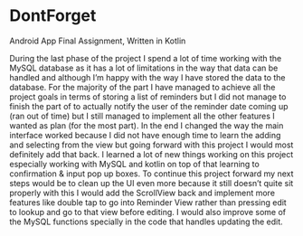 # DontForget
Android App Final Assignment, Written in Kotlin

  During the last phase of the project I spend a lot of time working with the MySQL database as it has a lot of limitations in the way that data can be handled and 
although I’m happy with the way I have stored the data to the database. For the majority of the part I have managed to achieve all the project goals in terms of storing a 
list of reminders but I did not manage to finish the part of to actually notify the user of the reminder date coming up (ran out of time) but I still managed to implement 
all the other features I wanted as plan (for the most part). In the end I changed the way the main interface worked because I did not have enough time to learn the adding 
and selecting from the view but going forward with this project I would most definitely add that back. I learned a lot of new things working on this project especially 
working with MySQL and kotlin on top of that learning to confirmation & input pop up boxes. 
  To continue this project forward my next steps would be to clean up the UI even more because it still doesn’t quite sit properly with this I would add the ScrollView back 
and implement more features like double tap to go into Reminder View rather than pressing edit to lookup and go to that view before editing. I would also improve some of 
the MySQL functions specially in the code that handles updating the edit.
